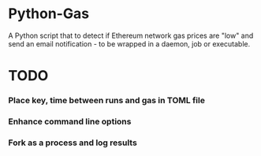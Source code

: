 # Python-Gas
A Python script that to detect if Ethereum network gas prices are "low" and send an email notification - to be wrapped in a daemon, job or executable.  

# TODO

### Place key, time between runs and gas in TOML file
### Enhance command line options
### Fork as a process and log results
